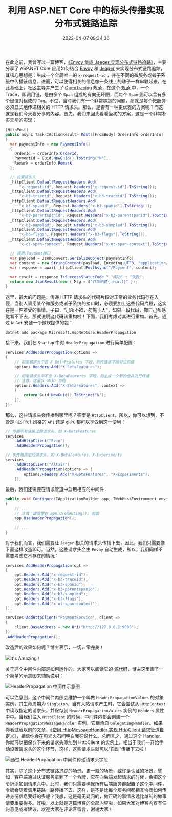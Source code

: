﻿---
categories:
- 编程语言
date: 2022-04-07 09:34:36
description: ''
tags:
- Envoy
- Tracing
- Jeager
- 
title: 利用 ASP.NET Core 中的标头传播实现分布式链路追踪
slug: ASP-NET-Core-Using-HeaderPropagation-For-Distributed-Tracking
image: "/posts/利用-ASP.NET-Core-中的-HeaderPropagation-实现分布式追踪/HeaderPropagation.drawio.png"
---

在此之前，我曾写过一篇博客，[《Envoy 集成 Jaeger 实现分布式链路追踪》](/posts/768684858/)，主要分享了 ASP.NET Core 应用如何结合 [Envoy](https://www.envoyproxy.io/) 和 [Jeager](https://www.jaegertracing.io/) 来实现分布式链路追踪，其核心思想是：生成一个全局唯一的 `x-request-id` ，并在不同的微服务或者子系统中传播该信息。进而，可以使得相关的信息像一条线上的珠子一样串联起来。在此基础上，社区主导并产生了 [OpenTracing](https://opentracing.io/) 规范，在这个 [规范](https://github.com/opentracing/specification/blob/master/specification.md) 中，一个 Trace，即调用链，是由多个 `Span` 组成的有向无环图，而每个 `Span` 则可以含有多个键值对组成的 `Tag`。不过，当时我们有一个非常尴尬的问题，那就是每个微服务必须显式地传递相关的 HTTP 请求头。那么，是否有一种更优雅的方案呢？而这就是我们今天要分享的内容。首先，我们来回头看看当初的方案，这是一个非常朴实无华的实现：

```csharp
[HttpPost]
public async Task<IActionResult> Post([FromBody] OrderInfo orderInfo)
{
  var paymentInfo = new PaymentInfo()
  {
    OrderId = orderInfo.OrderId,
    PaymentId = Guid.NewGuid().ToString("N"),
    Remark = orderInfo.Remark,
  };

  // 设置请求头
  _httpClient.DefaultRequestHeaders.Add(
      "x-request-id", Request.Headers["x-request-id"].ToString());
  _httpClient.DefaultRequestHeaders.Add(
      "x-b3-traceid", Request.Headers["x-b3-traceid"].ToString());
  _httpClient.DefaultRequestHeaders.Add(
      "x-b3-spanid", Request.Headers["x-b3-spanid"].ToString());
  _httpClient.DefaultRequestHeaders.Add(
      "x-b3-parentspanid", Request.Headers["x-b3-parentspanid"].ToString());
  _httpClient.DefaultRequestHeaders.Add(
      "x-b3-sampled", Request.Headers["x-b3-sampled"].ToString());
  _httpClient.DefaultRequestHeaders.Add(
      "x-b3-flags", Request.Headers["x-b3-flags"].ToString());
  _httpClient.DefaultRequestHeaders.Add(
      "x-ot-span-context", Request.Headers["x-ot-span-context"].ToString());

  // 调用/Payment接口
  var payload = JsonConvert.SerializeObject(paymentInfo)
  var content = new StringContent(payload, Encoding.UTF8, "application/json");
  var response = await _httpClient.PostAsync("/Payment", content);

  var result = response.IsSuccessStatusCode ? "成功" : "失败";
  return new JsonResult(new { Msg = $"订单创建{result}" });
}
```

这里，最大的问题是，传递 HTTP 请求头的代码片段对正常的业务代码存在入侵，当别人调用某个微服务或者子系统的接口时，必须要加上这些代码片段，这实在是一件难受的事情。子曰，“己所不欲，勿施于人”，如果一段代码，你自己都感觉看不下去，那就说明这代码该重构啦！下面，我们考虑对其进行重构。首先，通过 `NuGet` 安装一个微软提供的包：

```shell
dotnet add package Microsoft.AspNetCore.HeaderPropagation
```

接下来，我们在 `Startup` 中对 `HeaderPropagation` 进行简单配置：

```csharp
services.AddHeaderPropagation(options =>
{
    // 如果请求头中含 X-BetaFeatures 字段，则传播该字段对应的值
    options.Headers.Add("X-BetaFeatures");

    // 如果请求头中不含 X-BetaFeatures 字段，则生成一个新的值并进行传播
    // 注意，这里以 GUID 为例
    options.Headers.Add("X-BetaFeatures", context =>
    {
        return Guid.NewGuid().ToString("N");
    });
});
```

那么，这些请求头会传播到哪里呢？答案是 `HttpClient`，所以，你可以想到，不管是 `RESTful` 风格的 `API` 还是 `gRPC` 都可以享受到这一便利：

```csharp
// 传播所有注册过的请求头，如 X-BetaFeatures 
services
    .AddHttpClient("Ezio")
    .AddHeaderPropagation();

// 仅传播指定的请求头，如 X-BetaFeatures、X-Experiments
services
    .AddHttpClient("Altaïr")
    .AddHeaderPropagation(options => {
        options.Headers.Add("X-BetaFeatures", "X-Experiments");
    });
```

最后，我们还需要在请求管道中启用相应的中间件：

```csharp
public void Configure(IApplicationBuilder app, IWebHostEnvironment env)
{
    // ...
    // 注意：请放置在 app.UseRouting(); 前面
    app.UseHeaderPropagation();

    // ...
}

```

对于我们而言，我们需要让 `Jeager` 相关的请求头传播下去，因此，我们只需要像下面这样改造即可。当然，这些请求头会由 `Envoy` 自动生成，所以，我们同样不需要考虑它不存在的情况：

```csharp
services.AddHeaderPropagation(opt =>
{
    opt.Headers.Add("x-request-id");
    opt.Headers.Add("x-b3-traceid");
    opt.Headers.Add("x-b3-spanid");
    opt.Headers.Add("x-b3-parentspanid");
    opt.Headers.Add("x-b3-sampled");
    opt.Headers.Add("x-b3-flags");
    opt.Headers.Add("x-ot-span-context");
});

services.AddHttpClient("PaymentService", client =>
{
    client.BaseAddress = new Uri("http://127.0.0.1:9090");
})
.AddHeaderPropagation();
```

改造后的效果如何呢？博主表示，一切非常完美！

![It's Amazing！](/posts/利用-ASP.NET-Core-中的-HeaderPropagation-实现分布式追踪/Envoy-Jeager-Tracing.png)

关于这个中间件内部是如何运作的，大家可以阅读它的 [源代码](https://github.com/dotnet/aspnetcore/tree/main/src/Middleware/HeaderPropagation)，博主这里画了一个简单的示意图来辅助说明：

![HeaderPropagation 中间件示意图](/posts/利用-ASP.NET-Core-中的-HeaderPropagation-实现分布式追踪/HeaderPropagation.drawio.png)

可以注意到，这个中间件内部会维护一个叫做 `HeaderPropagationValues` 的对象实例，其生命周期为 `Singleton`，当有入站请求产生时，它会尝试从 `HttpContext` 中读取指定的请求头，并保存到 `HeaderPropagationValues` 实例的 `Headers` 属性中中。当我们注入 `HttpClient` 的时候，中间件内部会创建一个 `HeaderPropagationMessageHandler` 实例，它继承自 `DelegatingHandler`。如果你看过我以前的文章，[《使用 HttpMessageHandler 实现 HttpClient 请求管道自定义》](/posts/2070070822/)，相信你会在电光火石间明白我在说什么。总而言之，通过这个 Handler，你就可以把保存下来的请求头添加到 HttpClient 的实例上，相当于我们一开始手动设置请求头的这个环节，这样，这些请求头就可以“自动”传播下去啦！

![通过 HeaderPropagation 中间件传递请求头字段](/posts/利用-ASP.NET-Core-中的-HeaderPropagation-实现分布式追踪/HeaderPropagation.Logs.png)

其实，除了这个分布式链路追踪的场景，更一般的场景，或许是认证的场景。譬如，客户端通过认证服务拿到了一个令牌，它在向后端发起请求的时候，会把这个令牌添加到请求头中。此时，我们只需要确保所有后端服务都配置了这个中间件，令牌会随着调用链路一路传播下去，这样，是不是比每个服务间都相互协商如何传递身份信息要好的多呢？我想，这是毫无疑问的，做正确的事情永远比单纯的做事情要重要得多。好啦，以上就是这篇博客的全部内容啦，如果大家对博客内容有任何意见或者建议，欢迎大家在评论区留言，谢谢大家！








